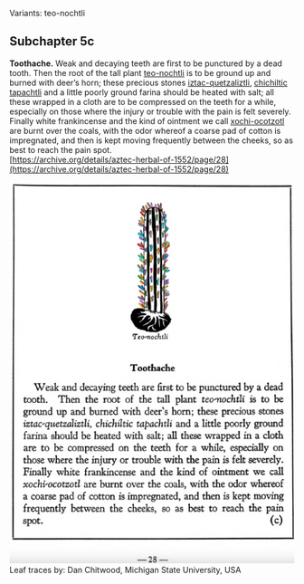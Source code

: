 Variants: teo-nochtli  

## Subchapter 5c  
**Toothache.** Weak and decaying teeth are first to be punctured by a dead tooth. Then the root of the tall plant [teo-nochtli](Teo-nochtli.md) is to be ground up and burned with deer’s horn; these precious stones [iztac-quetzaliztli](iztac-quetzaliztli.md), [chichiltic tapachtli](chichiltic_tapachtli.md) and a little poorly ground farina should be heated with salt; all these wrapped in a cloth are to be compressed on the teeth for a while, especially on those where the injury or trouble with the pain is felt severely. Finally white frankincense and the kind of ointment we call [xochi-ocotzotl](xochi-ocotzotl.md) are burnt over the coals, with the odor whereof a coarse pad of cotton is impregnated, and then is kept moving frequently between the cheeks, so as best to reach the pain spot.  
[https://archive.org/details/aztec-herbal-of-1552/page/28](https://archive.org/details/aztec-herbal-of-1552/page/28)  

![D_ID124_p028_01_Teo-nochtli.png](assets/D_ID124_p028_01_Teo-nochtli.png)  
Leaf traces by: Dan Chitwood, Michigan State University, USA  

